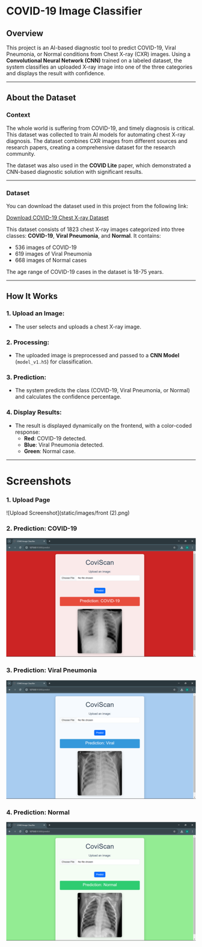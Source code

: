 # COVID-19 Image Classifier

## Overview
This project is an AI-based diagnostic tool to predict COVID-19, Viral Pneumonia, or Normal conditions from Chest X-ray (CXR) images. Using a **Convolutional Neural Network (CNN)** trained on a labeled dataset, the system classifies an uploaded X-ray image into one of the three categories and displays the result with confidence.

---

## About the Dataset 

### Context
The whole world is suffering from COVID-19, and timely diagnosis is critical. This dataset was collected to train AI models for automating chest X-ray diagnosis. The dataset combines CXR images from different sources and research papers, creating a comprehensive dataset for the research community.

The dataset was also used in the **COVID Lite** paper, which demonstrated a CNN-based diagnostic solution with significant results.

---


### Dataset

You can download the dataset used in this project from the following link:

[Download COVID-19 Chest X-ray Dataset]([https://your-dataset-link-here](https://www.kaggle.com/datasets/sid321axn/covid-cxr-image-dataset-research))

This dataset consists of 1823 chest X-ray images categorized into three classes: **COVID-19**, **Viral Pneumonia**, and **Normal**. It contains:
- 536 images of COVID-19
- 619 images of Viral Pneumonia
- 668 images of Normal cases

The age range of COVID-19 cases in the dataset is 18-75 years.


---

## How It Works

### 1. **Upload an Image**:
- The user selects and uploads a chest X-ray image.

### 2. **Processing**:
- The uploaded image is preprocessed and passed to a **CNN Model** (`model_v1.h5`) for classification.

### 3. **Prediction**:
- The system predicts the class (COVID-19, Viral Pneumonia, or Normal) and calculates the confidence percentage.

### 4. **Display Results**:
- The result is displayed dynamically on the frontend, with a color-coded response:
    - **Red**: COVID-19 detected.
    - **Blue**: Viral Pneumonia detected.
    - **Green**: Normal case.

---

# Screenshots

### 1. **Upload Page**
![Upload Screenshot](static/images/front (2).png)

### 2. **Prediction: COVID-19**
![COVID-19 Prediction Screenshot](static/images/covid.png)

### 3. **Prediction: Viral Pneumonia**
![Viral Pneumonia Prediction Screenshot](static/images/viral.png)

### 4. **Prediction: Normal**
![Normal Prediction Screenshot](static/images/normal.png)



